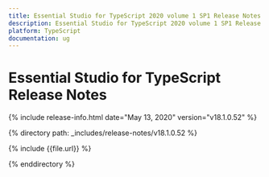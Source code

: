 ```yaml
---
title: Essential Studio for TypeScript 2020 volume 1 SP1 Release Notes  
description: Essential Studio for TypeScript 2020 volume 1 SP1 Release Notes  
platform: TypeScript
documentation: ug
---
```


# Essential Studio for TypeScript  Release Notes  

{% include release-info.html date="May 13, 2020"  version="v18.1.0.52" %} 


{% directory path: _includes/release-notes/v18.1.0.52 %}

{% include {{file.url}} %}

{% enddirectory %}